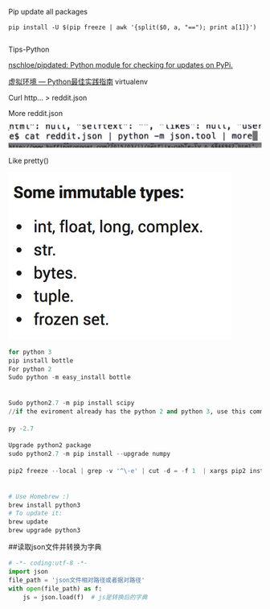 































Pip update all packages

```
pip install -U $(pip freeze | awk '{split($0, a, "=="); print a[1]}')
```

```

```



Tips-Python

[nschloe/pipdated: Python module for checking for updates on PyPi.](https://github.com/nschloe/pipdated)

[虚拟环境 — Python最佳实践指南](http://pythonguidecn.readthedocs.io/zh/latest/dev/virtualenvs.html) virtualenv

Curl http… \> reddit.json

More reddit.json

![Pasted Graphic 1.tiff](resources/E1B2E9B7B2321B9DDCA2C631F67EAF7C.jpg)

Like pretty()

![Pasted Graphic.tiff](resources/1A1B6D86D457D21F537495A0A1CF83A4.jpg)

```python
for python 3
pip install bottle
For python 2
Sudo python -m easy_install bottle


Sudo python2.7 -m pip install scipy
//if the eviroment already has the python 2 and python 3, use this command to install the package

py -2.7

Upgrade python2 package
sudo python2.7 -m pip install --upgrade numpy

pip2 freeze --local | grep -v '^\-e' | cut -d = -f 1  | xargs pip2 install -U


# Use Homebrew :)
brew install python3
# To update it:
brew update
brew upgrade python3
```



\#\#读取json文件并转换为字典

```python
# -*- coding:utf-8 -*-
import json
file_path = 'json文件相对路径或者据对路径'
with open(file_path) as f:
    js = json.load(f)  # js是转换后的字典
```



















